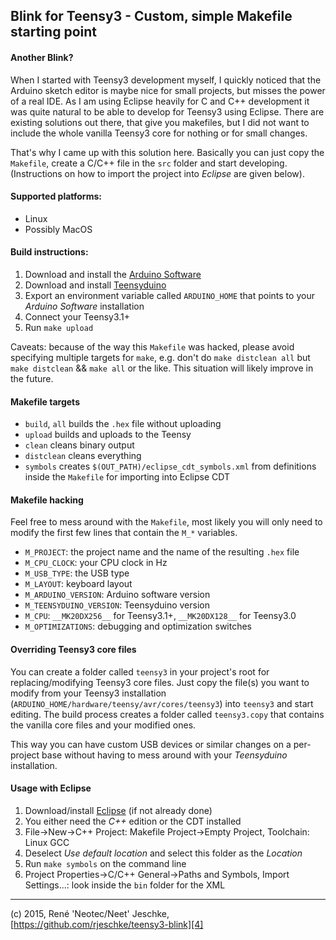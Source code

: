Blink for Teensy3 - Custom, simple Makefile starting point
---

#### Another Blink?
When I started with Teensy3 development myself, I quickly noticed that the Arduino sketch editor is maybe nice for small projects, but misses the power of a real IDE. As I am using Eclipse heavily for C and C++ development it was quite natural to be able to develop for Teensy3 using Eclipse. There are existing solutions out there, that give you makefiles, but I did not want to include the whole vanilla Teensy3 core for nothing or for small changes.

That's why I came up with this solution here. Basically you can just copy the `Makefile`, create a C/C++ file in the `src` folder and start developing. (Instructions on how to import the project into *Eclipse* are given below).


#### Supported platforms:
* Linux
* Possibly MacOS


#### Build instructions:

1. Download and install the [Arduino Software][1]
2. Download and install [Teensyduino][2]
3. Export an environment variable called `ARDUINO_HOME` that points to your *Arduino Software* installation
4. Connect your Teensy3.1+
5. Run `make upload`

Caveats: because of the way this `Makefile` was hacked, please avoid specifying multiple targets for `make`, e.g. don't do `make distclean all` but `make distclean` && `make all` or the like. This situation will likely improve in the future.

#### Makefile targets
* `build`, `all` builds the `.hex` file without uploading
* `upload` builds and uploads to the Teensy
* `clean` cleans binary output
* `distclean` cleans everything
* `symbols` creates `$(OUT_PATH)/eclipse_cdt_symbols.xml` from definitions inside the `Makefile` for importing into Eclipse CDT


#### Makefile hacking
Feel free to mess around with the `Makefile`, most likely you will only need to modify the first few lines that contain the `M_*` variables.

* `M_PROJECT`: the project name and the name of the resulting `.hex` file
* `M_CPU_CLOCK`: your CPU clock in Hz
* `M_USB_TYPE`: the USB type
* `M_LAYOUT`: keyboard layout
* `M_ARDUINO_VERSION`: Arduino software version
* `M_TEENSYDUINO_VERSION`: Teensyduino version
* `M_CPU`: `__MK20DX256__` for Teensy3.1+, `__MK20DX128__` for Teensy3.0
* `M_OPTIMIZATIONS`: debugging and optimization switches


#### Overriding Teensy3 core files
You can create a folder called `teensy3` in your project's root for replacing/modifying Teensy3 core files. Just copy the file(s) you want to modify from your Teensy3 installation (`ARDUINO_HOME/hardware/teensy/avr/cores/teensy3`) into `teensy3` and start editing. The build process creates a folder called `teensy3.copy` that contains the vanilla core files and your modified ones.

This way you can have custom USB devices or similar changes on a per-project base without having to mess around with your *Teensyduino* installation.


#### Usage with Eclipse
1. Download/install [Eclipse][3] (if not already done)
2. You either need the *C++* edition or the CDT installed
3. File->New->C++ Project: Makefile Project->Empty Project, Toolchain: Linux GCC
4. Deselect *Use default location* and select this folder as the *Location*
5. Run `make symbols` on the command line
6. Project Properties->C/C++ General->Paths and Symbols, Import Settings...: look inside the `bin` folder for the XML


---
(c) 2015, René 'Neotec/Neet' Jeschke, [https://github.com/rjeschke/teensy3-blink][4]

[1]: https://www.arduino.cc/en/Main/Software
[2]: https://www.pjrc.com/teensy/td_download.html
[3]: https://eclipse.org/downloads/
[4]: https://github.com/rjeschke/teensy3-blink

